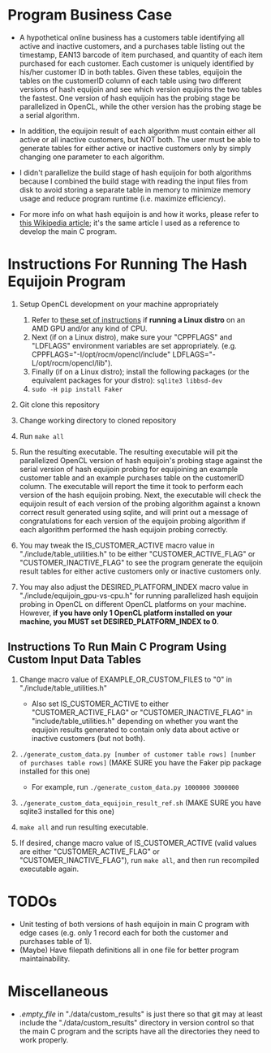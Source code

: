 
# Program Business Case

  - A hypothetical online business has a customers table identifying all active and inactive customers,
    and a purchases table listing out the timestamp, EAN13 barcode of item purchased, and quantity of
    each item purchased for each customer.  Each customer is uniquely identified by his/her customer ID
    in both tables.  Given these tables, equijoin the tables on the customerID column of each table
    using two different versions of hash equijoin and see which version equijoins the two tables the
    fastest.  One version of hash equijoin has the probing stage be parallelized in OpenCL, while the
    other version has the probing stage be a serial algorithm.

  - In addition, the equijoin result of each algorithm must contain either all active or all inactive
    customers, but NOT both.  The user must be able to generate tables for either active or inactive
    customers only by simply changing one parameter to each algorithm.

  - I didn't parallelize the build stage of hash equijoin for both algorithms because I combined the build
    stage with reading the input files from disk to avoid storing a separate table in memory to minimize
    memory usage and reduce program runtime (i.e. maximize efficiency).

  - For more info on what hash equijoin is and how it works, please refer to [this Wikipedia article](https://en.wikipedia.org/wiki/Hash_join#Classic_hash_join); it's the same article I used as a reference to develop the main C program.

# Instructions For Running The Hash Equijoin Program

1. Setup OpenCL development on your machine appropriately
   1. Refer to [these set of instructions](https://github.com/tedliosu/opencl_install_instructions)
       if **running a Linux distro** on an AMD GPU and/or any kind of CPU.
   2. Next (if on a Linux distro), make sure your "CPPFLAGS" and
       "LDFLAGS" environment variables are set appropriately. (e.g.
       CPPFLAGS="-I/opt/rocm/opencl/include" LDFLAGS="-L/opt/rocm/opencl/lib").
   3. Finally (if on a Linux distro); install the following packages (or the equivalent
        packages for your distro):
        `sqlite3 libbsd-dev`
   4. `sudo -H pip install Faker`

2. Git clone this repository

3. Change working directory to cloned repository

4. Run `make all`

5. Run the resulting executable. The resulting executable will pit the parallelized OpenCL version of hash
   equijoin's probing stage against the serial version of hash equijoin probing for equijoining an example
   customer table and an example purchases table on the customerID column. The executable will report the
   time it took to perform each version of the hash equijoin probing.  Next, the executable will check the
   equijoin result of each version of the probing algorithm against a known correct result generated using
   sqlite, and will print out a message of congratulations for each version of the equijoin probing
   algorithm if each algorithm performed the hash equijoin probing correctly.

6. You may tweak the IS_CUSTOMER_ACTIVE macro value in "./include/table_utilities.h" to be either
   "CUSTOMER_ACTIVE_FLAG" or "CUSTOMER_INACTIVE_FLAG" to see the program generate the equijoin result
   tables for either active customers only or inactive customers only.

7. You may also adjust the DESIRED_PLATFORM_INDEX macro value in "./include/equijoin_gpu-vs-cpu.h" for
   running parallelized hash equijoin probing in OpenCL on different OpenCL platforms on your machine.
   However, **if you have only 1 OpenCL platform installed on your machine, you MUST set
   DESIRED_PLATFORM_INDEX to 0**.

## Instructions To Run Main C Program Using Custom Input Data Tables ##

1. Change macro value of EXAMPLE_OR_CUSTOM_FILES to "0" in "./include/table_utilities.h"
    - Also set IS_CUSTOMER_ACTIVE to either "CUSTOMER_ACTIVE_FLAG" or "CUSTOMER_INACTIVE_FLAG" in
      "include/table_utilities.h" depending on whether you want the equijoin results generated
      to contain only data about active or inactive customers (but not both).

2. `./generate_custom_data.py [number of customer table rows] [number of purchases table rows]`
   (MAKE SURE you have the Faker pip package installed for this one)
    - For example, run `./generate_custom_data.py 1000000 3000000`

3. `./generate_custom_data_equijoin_result_ref.sh` (MAKE SURE you have sqlite3 installed for this one)
 
4. `make all` and run resulting executable.

5. If desired, change macro value of IS_CUSTOMER_ACTIVE (valid values are either "CUSTOMER_ACTIVE_FLAG"
   or "CUSTOMER_INACTIVE_FLAG"), run `make all`, and then run recompiled executable again.

# TODOs

 - Unit testing of both versions of hash equijoin in main C program with edge cases (e.g. only 1 record each
    for both the customer and purchases table of 1).
 - (Maybe) Have filepath definitions all in one file for better program maintainability.

# Miscellaneous

 - *.empty_file* in "./data/custom_results" is just there so that git may at least include the
   "./data/custom_results" directory in version control so that the main C program and the
   scripts have all the directories they need to work properly.

